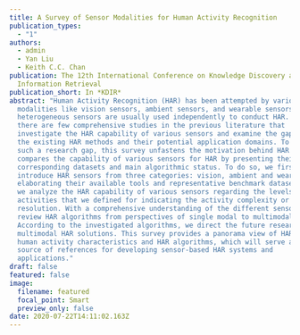 ```yaml
---
title: A Survey of Sensor Modalities for Human Activity Recognition
publication_types:
  - "1"
authors:
  - admin
  - Yan Liu
  - Keith C.C. Chan
publication: The 12th International Conference on Knowledge Discovery and
  Information Retrieval
publication_short: In *KDIR*
abstract: "Human Activity Recognition (HAR) has been attempted by various sensor
  modalities like vision sensors, ambient sensors, and wearable sensors. These
  heterogeneous sensors are usually used independently to conduct HAR. However,
  there are few comprehensive studies in the previous literature that
  investigate the HAR capability of various sensors and examine the gap between
  the existing HAR methods and their potential application domains. To fill in
  such a research gap, this survey unfastens the motivation behind HAR and
  compares the capability of various sensors for HAR by presenting their
  corresponding datasets and main algorithmic status. To do so, we first
  introduce HAR sensors from three categories: vision, ambient and wearable by
  elaborating their available tools and representative benchmark datasets. Then
  we analyze the HAR capability of various sensors regarding the levels of
  activities that we defined for indicating the activity complexity or
  resolution. With a comprehensive understanding of the different sensors, we
  review HAR algorithms from perspectives of single modal to multimodal methods.
  According to the investigated algorithms, we direct the future research on
  multimodal HAR solutions. This survey provides a panorama view of HAR sensors,
  human activity characteristics and HAR algorithms, which will serve as a
  source of references for developing sensor-based HAR systems and
  applications."
draft: false
featured: false
image:
  filename: featured
  focal_point: Smart
  preview_only: false
date: 2020-07-22T14:11:02.163Z
---
```

